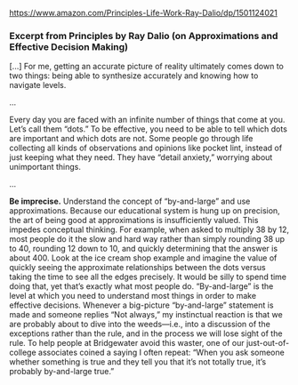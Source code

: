 https://www.amazon.com/Principles-Life-Work-Ray-Dalio/dp/1501124021

### Excerpt from Principles by Ray Dalio (on Approximations and Effective Decision Making)

[...] For me, getting an accurate picture of reality ultimately comes down to two things: being able to synthesize accurately and knowing how to navigate levels.

...

Every day you are faced with an infinite number of things that come at you. Let’s call them “dots.” To be effective, you need to be able to tell which dots are important and which dots are not. Some people go through life collecting all kinds of observations and opinions like pocket lint, instead of just keeping what they need. They have “detail anxiety,” worrying about unimportant things.

...

**Be imprecise.** Understand the concept of “by-and-large” and use approximations. Because our educational system is hung up on precision, the art of being good at approximations is insufficiently valued. This impedes conceptual thinking. For example, when asked to multiply 38 by 12, most people do it the slow and hard way rather than simply rounding 38 up to 40, rounding 12 down to 10, and quickly determining that the answer is about 400. Look at the ice cream shop example and imagine the value of quickly seeing the approximate relationships between the dots versus taking the time to see all the edges precisely. It would be silly to spend time doing that, yet that’s exactly what most people do. “By-and-large” is the level at which you need to understand most things in order to make effective decisions. Whenever a big-picture “by-and-large” statement is made and someone replies “Not always,” my instinctual reaction is that we are probably about to dive into the weeds—i.e., into a discussion of the exceptions rather than the rule, and in the process we will lose sight of the rule. To help people at Bridgewater avoid this waster, one of our just-out-of-college associates coined a saying I often repeat: “When you ask someone whether something is true and they tell you that it’s not totally true, it’s probably by-and-large true.”